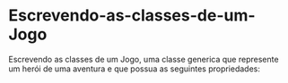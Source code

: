 # Escrevendo-as-classes-de-um-Jogo
Escrevendo as classes de um Jogo, uma classe generica que represente um herói de uma aventura e que possua as seguintes propriedades:
